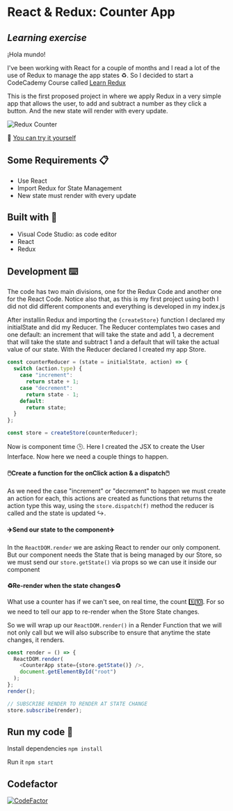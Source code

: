 # React & Redux: Counter App
## _Learning exercise_

¡Hola mundo!

I've been working with React for a couple of months and I read a lot of the use of Redux to manage the app states ♻️.  So I  decided to start a CodeCademy Course called [Learn Redux](https://www.codecademy.com/learn/learn-redux)

This is the first proposed project in where we apply Redux in a very simple app that allows the user, to add and subtract a number as they click a button. And the new state will render with every update.

![Redux Counter](https://user-images.githubusercontent.com/81619759/131163450-6a4a9042-a3e2-4926-8fe8-2fb24e493ced.gif)

🚀  [You can try it yourself](https://silviaespanagil.github.io/redux-react-counter/)

## Some Requirements 📋

- Use React
- Import Redux for State Management
- New state must render with every update

## Built with 🔨
- Visual Code Studio: as code editor
- React
- Redux

## Development ⌨️

The code has two main divisions, one for the Redux Code and another one for the React Code. Notice also that, as this is my first project using both I did not did different components and everything is developed in my index.js

After installin Redux and importing the `{createStore}` function I declared my initialState and did my Reducer. The Reducer contemplates two cases and one default: an increment that will take the state and add 1, a decrement that will take the state and subtract 1 and a default that will take the actual value of our state. With the Reducer declared I created my app Store.

```javascript
const counterReducer = (state = initialState, action) => {
  switch (action.type) {
    case "increment":
      return state + 1;
    case "decrement":
      return state - 1;
    default:
      return state;
  }
};

const store = createStore(counterReducer);
```

Now is component time 🕒. Here I created the JSX to create the User Interface. Now here we  need a couple things to happen.

#### 🖱️Create a function for the onClick action & a dispatch🖱️
As we need the case "increment" or "decrement" to happen we must create an action for  each, this actions are created as functions that returns the action type this  way, using the `store.dispatch(f)` method the reducer is called and the state is updated ↪️.

#### ✈️Send our state to the component✈️
In the `ReactDOM.render` we are asking React to render our only component. But our component needs the State that is being managed by our Store, so we  must send our `store.getState()` via props so we  can use it inside our component 

#### ♻️Re-render when the state changes♻️
What use a counter has if we can't see, on real time, the count 1️⃣🔟. For so we need to tell our app to re-render when the Store State changes.

So we will wrap up our `ReactDOM.render()` in a Render Function that we will not only call but we will also subscribe to ensure that anytime the state changes, it renders.

```javascript
const render = () => {
  ReactDOM.render(
    <CounterApp state={store.getState()} />,
    document.getElementById("root")
  );
};
render();

// SUBSCRIBE RENDER TO RENDER AT STATE CHANGE
store.subscribe(render);
```

## Run my code 🔧

Install dependencies
`npm install` 

Run it
`npm start`

## Codefactor
[![CodeFactor](https://www.codefactor.io/repository/github/silviaespanagil/redux-react-counter/badge)](https://www.codefactor.io/repository/github/silviaespanagil/redux-react-counter)
